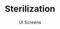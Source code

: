 ---
layout: embed
permalink: apps/mint/architectures/token-circulation-sterilization/ui-screens
lang: en
page_id: apps-mint-architectures-token-circulation-sterilization-screens

title: Sterilization
subtitle: UI Screens
backUrl: /apps/mint/architectures/token-circulation-sterilization
---